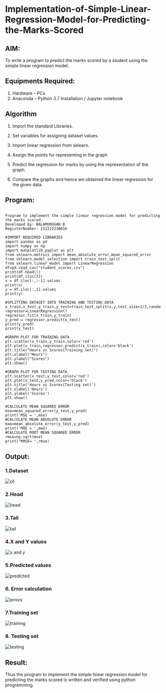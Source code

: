 # Implementation-of-Simple-Linear-Regression-Model-for-Predicting-the-Marks-Scored

## AIM:
To write a program to predict the marks scored by a student using the simple linear regression model.

## Equipments Required:
1. Hardware – PCs
2. Anaconda – Python 3.7 Installation / Jupyter notebook

## Algorithm
1. Import the standard Libraries.

2. Set variables for assigning dataset values.

3. Import linear regression from sklearn.

4. Assign the points for representing in the graph

5. Predict the regression for marks by using the representation of the graph.

6. Compare the graphs and hence we obtained the linear regression for the given data

## Program:
```

Program to implement the simple linear regression model for predicting the marks scored.
Developed by: BALAMURUGAN B
RegisterNumber: 212222230016

#IMPORT REQUIRED LIBRARIES
import pandas as pd
import numpy as np
import matplotlib.pyplot as plt
from sklearn.metrics import mean_absolute_error,mean_squared_error
from sklearn.model_selection import train_test_split
from sklearn.linear_model import LinearRegression
df=pd.read_csv("student_scores.csv")
print(df.head())
print(df.iloc[3])
x = df.iloc[:,:-1].values
print(x)
y = df.iloc[:,1].values
print(y)

#SPLITTING DATASET INTO TRAINING AND TESTING DATA
x_train,x_test,y_train,y_test=train_test_split(x,y,test_size=1/3,random_state=0)
regressor=LinearRegression()
regressor.fit(x_train,y_train)
y_pred = regressor.predict(x_test)
print(y_pred)
print(y_test)

#GRAPH PLOT FOR TRAINING DATA
plt.scatter(x_train,y_train,color='red')
plt.plot(x_train,regressor.predict(x_train),color='black')
plt.title("Hours vs Scores(Training set)")
plt.xlabel("Hours")
plt.ylabel("Scores")
plt.show()

#GRAPH PLOT FOR TESTING DATA
plt.scatter(x_test,y_test,color='red')
plt.plot(x_test,y_pred,color='black')
plt.title('Hours vs Scores(Testing set)')
plt.xlabel('Hours')
plt.ylabel('Scores')
plt.show()

#CALCULATE MEAN SQUARED ERROR
mse=mean_squared_error(y_test,y_pred)
print('MSE = ',mse)
#CALCULATE MEAN ABSOLUTE ERROR
mae=mean_absolute_error(y_test,y_pred)
print('MAE = ',mae)
#CALCULATE ROOT MEAN SQUARED ERROR
rmse=np.sqrt(mse)
print("RMSE= ",rmse)

```

## Output:
### 1.Dataset
![o1](https://github.com/BALA291/Implementation-of-Simple-Linear-Regression-Model-for-Predicting-the-Marks-Scored/assets/120717501/94a2a5f3-c044-494f-8380-bb40172f3475)

### 2.Head
![head](https://github.com/BALA291/Implementation-of-Simple-Linear-Regression-Model-for-Predicting-the-Marks-Scored/assets/120717501/e4d0146f-da6c-482a-912d-2fa4a28c9f75)

### 3.Tail
![tail](https://github.com/BALA291/Implementation-of-Simple-Linear-Regression-Model-for-Predicting-the-Marks-Scored/assets/120717501/f89a2e9e-a82b-4937-9b4c-fee11dbda433)

### 4.X and Y values
![x and y](https://github.com/BALA291/Implementation-of-Simple-Linear-Regression-Model-for-Predicting-the-Marks-Scored/assets/120717501/b7f70089-174d-4798-b1e6-a4f35c206e87)

### 5.Predicted values
![predicted](https://github.com/BALA291/Implementation-of-Simple-Linear-Regression-Model-for-Predicting-the-Marks-Scored/assets/120717501/aad7bf35-798d-4614-b26f-1b856579dd56)

### 6. Error calculation
![errors](https://github.com/BALA291/Implementation-of-Simple-Linear-Regression-Model-for-Predicting-the-Marks-Scored/assets/120717501/f450f215-771e-4069-b429-73b79a8119cc)

### 7.Training set
![training](https://github.com/BALA291/Implementation-of-Simple-Linear-Regression-Model-for-Predicting-the-Marks-Scored/assets/120717501/668cb9c9-dac3-4e6c-8b34-b5f15e8be277)

### 8. Testing set
![testing](https://github.com/BALA291/Implementation-of-Simple-Linear-Regression-Model-for-Predicting-the-Marks-Scored/assets/120717501/6a941bf6-5397-430b-8a70-1e8d7d3a6bc6)

## Result:
Thus the program to implement the simple linear regression model for predicting the marks scored is written and verified using python programming.
